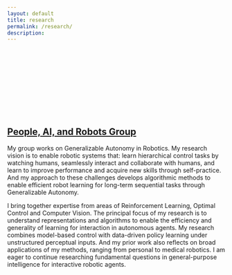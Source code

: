 ```yaml
---
layout: default
title: research
permalink: /research/
description: 
---
```


<div class="img_row" style="height: 150px;">
    <a href="http://pairlab.github.io" target="_blank"><img class="col three left" src="{{ site.baseurl }}/assets/img/pair-logo.png" style="object-fit: contain;" alt="" title="People, AI, and Robots"/></a>
</div>

## [People, AI, and Robots Group](http://pairlab.github.io)

My group works on Generalizable Autonomy in Robotics. 
My research vision is to enable robotic systems that: learn hierarchical control tasks by watching humans, seamlessly interact and collaborate with humans, and learn to improve performance and acquire new skills through self-practice. And my approach to these challenges develops algorithmic methods to enable efficient robot learning for long-term sequential tasks through Generalizable Autonomy.

I bring together expertise from areas of Reinforcement Learning, Optimal Control and Computer Vision. The principal focus of my research is to understand representations and algorithms to enable the efficiency and generality of learning for interaction in autonomous agents. My research combines model-based control with data-driven policy learning under unstructured perceptual inputs. And my prior work also reflects on broad applications of my methods, ranging from personal to medical robotics. I am eager to continue researching fundamental questions in general-purpose intelligence for interactive robotic agents.

<!-- 
My work can broadly be divided into topics as follows:

{% for project in site.projects %}

{% if project.redirect %}
<div class="project">
    <div class="thumbnail">
        <a href="{{ project.redirect }}" target="_blank">
        {% if project.img %}
        <img class="thumbnail" src="{{ project.img | prepend: site.baseurl | prepend: site.url }}"/>
        {% else %}
        <div class="thumbnail blankbox"></div>
        {% endif %}    
        <span>
            <h1>{{ project.title }}</h1>
            <br/>
            <p>{{ project.description }}</p>
        </span>
        </a>
    </div>
</div>
{% else %}

<div class="project ">
    <div class="thumbnail">
        <a href="{{ project.url | prepend: site.baseurl | prepend: site.url }}">
        {% if project.img %}
        <img class="thumbnail" src="{{ project.img | prepend: site.baseurl | prepend: site.url }}"/>
        {% else %}
        <div class="thumbnail blankbox"></div>
        {% endif %}    
        <span>
            <h1>{{ project.title }}</h1>
            <br/>
            <p>{{ project.description }}</p>
        </span>
        </a>
    </div>
</div>

{% endif %}

{% endfor %}
 -->
